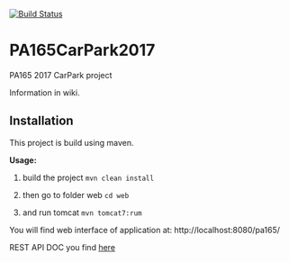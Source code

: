 [![Build Status](https://travis-ci.org/marmiskeje/PA165CarPark2017.svg?branch=master)](https://travis-ci.org/marmiskeje/PA165CarPark2017)

# PA165CarPark2017
PA165 2017 CarPark project

Information in wiki.

## Installation

This project is build using maven.

**Usage:** 

1. build the project `mvn clean install`

2. then go to folder web `cd web`

3. and run tomcat `mvn tomcat7:rum`

You will find web interface of application at: http://localhost:8080/pa165/


REST API DOC you find [here](web/README.md)